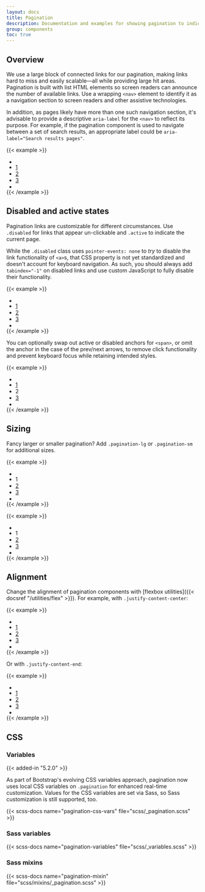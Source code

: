 ```yaml
---
layout: docs
title: Pagination
description: Documentation and examples for showing pagination to indicate a series of related content exists across multiple pages.
group: components
toc: true
---
```


## Overview

We use a large block of connected links for our pagination, making links hard to miss and easily scalable—all while providing large hit areas. Pagination is built with list HTML elements so screen readers can announce the number of available links. Use a wrapping `<nav>` element to identify it as a navigation section to screen readers and other assistive technologies.

In addition, as pages likely have more than one such navigation section, it's advisable to provide a descriptive `aria-label` for the `<nav>` to reflect its purpose. For example, if the pagination component is used to navigate between a set of search results, an appropriate label could be `aria-label="Search results pages"`.

{{< example >}}
<nav aria-label="Page navigation example">
  <ul class="pagination">
    <li class="page-item"><a class="page-link p-0" href="#" aria-label="Previous"><div class="page-link-previous"></div></a></li>
    <li class="page-item"><a class="page-link" href="#">1</a></li>
    <li class="page-item"><a class="page-link" href="#">2</a></li>
    <li class="page-item"><a class="page-link" href="#">3</a></li>
    <li class="page-item"><a class="page-link p-0" href="#" aria-label="Next"><div class="page-link-next"></div></a></li>
  </ul>
</nav>
{{< /example >}}

## Disabled and active states

Pagination links are customizable for different circumstances. Use `.disabled` for links that appear un-clickable and `.active` to indicate the current page.

While the `.disabled` class uses `pointer-events: none` to _try_ to disable the link functionality of `<a>`s, that CSS property is not yet standardized and doesn't account for keyboard navigation. As such, you should always add `tabindex="-1"` on disabled links and use custom JavaScript to fully disable their functionality.

{{< example >}}
<nav aria-label="...">
  <ul class="pagination">
    <li class="page-item disabled">
      <a class="page-link p-0" aria-label="Previous">
        <div class="page-link-previous"></div>
      </a>
    </li>
    <li class="page-item"><a class="page-link" href="#">1</a></li>
    <li class="page-item active" aria-current="page">
      <a class="page-link" href="#">2</a>
    </li>
    <li class="page-item"><a class="page-link" href="#">3</a></li>
    <li class="page-item">
      <a class="page-link p-0" href="#" aria-label="Next">
        <div class="page-link-next"></div>
      </a>
    </li>
  </ul>
</nav>
{{< /example >}}

You can optionally swap out active or disabled anchors for `<span>`, or omit the anchor in the case of the prev/next arrows, to remove click functionality and prevent keyboard focus while retaining intended styles.

{{< example >}}
<nav aria-label="...">
  <ul class="pagination">
    <li class="page-item disabled">
      <span class="page-link p-0"><div class="page-link-previous"></div></span>
    </li>
    <li class="page-item"><a class="page-link" href="#">1</a></li>
    <li class="page-item active" aria-current="page">
      <span class="page-link">2</span>
    </li>
    <li class="page-item"><a class="page-link" href="#">3</a></li>
    <li class="page-item">
      <a class="page-link p-0" href="#"><div class="page-link-next"></div></a>
    </li>
  </ul>
</nav>
{{< /example >}}

## Sizing

Fancy larger or smaller pagination? Add `.pagination-lg` or `.pagination-sm` for additional sizes.

{{< example >}}
<nav aria-label="...">
  <ul class="pagination pagination-lg">
    <li class="page-item"><a class="page-link p-0" href="#" aria-label="Previous"><div class="page-link-previous"></div></a></li>
    <li class="page-item active" aria-current="page">
      <span class="page-link">1</span>
    </li>
    <li class="page-item"><a class="page-link" href="#">2</a></li>
    <li class="page-item"><a class="page-link" href="#">3</a></li>
    <li class="page-item"><a class="page-link p-0" href="#" aria-label="Next"><div class="page-link-next"></div></a></li>
  </ul>
</nav>
{{< /example >}}

{{< example >}}
<nav aria-label="...">
  <ul class="pagination pagination-sm">
    <li class="page-item"><a class="page-link p-0" href="#" aria-label="Previous"><div class="page-link-previous"></div></a></li>
    <li class="page-item active" aria-current="page">
      <span class="page-link">1</span>
    </li>
    <li class="page-item"><a class="page-link" href="#">2</a></li>
    <li class="page-item"><a class="page-link" href="#">3</a></li>
    <li class="page-item"><a class="page-link p-0" href="#" aria-label="Next"><div class="page-link-next"></div></a></li>
  </ul>
</nav>
{{< /example >}}

## Alignment

Change the alignment of pagination components with [flexbox utilities]({{< docsref "/utilities/flex" >}}). For example, with `.justify-content-center`:

{{< example >}}
<nav aria-label="Page navigation example">
  <ul class="pagination justify-content-center">
    <li class="page-item disabled">
      <a class="page-link p-0"><div class="page-link-previous"></div></a>
    </li>
    <li class="page-item"><a class="page-link" href="#">1</a></li>
    <li class="page-item"><a class="page-link" href="#">2</a></li>
    <li class="page-item"><a class="page-link" href="#">3</a></li>
    <li class="page-item">
      <a class="page-link p-0" href="#"><div class="page-link-next"></div></a>
    </li>
  </ul>
</nav>
{{< /example >}}

Or with `.justify-content-end`:

{{< example >}}
<nav aria-label="Page navigation example">
  <ul class="pagination justify-content-end">
    <li class="page-item disabled">
      <a class="page-link p-0"><div class="page-link-previous"></div></a>
    </li>
    <li class="page-item"><a class="page-link" href="#">1</a></li>
    <li class="page-item"><a class="page-link" href="#">2</a></li>
    <li class="page-item"><a class="page-link" href="#">3</a></li>
    <li class="page-item">
      <a class="page-link p-0" href="#"><div class="page-link-next"></div></a>
    </li>
  </ul>
</nav>
{{< /example >}}

## CSS

### Variables

{{< added-in "5.2.0" >}}

As part of Bootstrap's evolving CSS variables approach, pagination now uses local CSS variables on `.pagination` for enhanced real-time customization. Values for the CSS variables are set via Sass, so Sass customization is still supported, too.

{{< scss-docs name="pagination-css-vars" file="scss/_pagination.scss" >}}

### Sass variables

{{< scss-docs name="pagination-variables" file="scss/_variables.scss" >}}

### Sass mixins

{{< scss-docs name="pagination-mixin" file="scss/mixins/_pagination.scss" >}}
